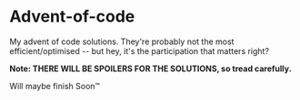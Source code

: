 # Advent-of-code
My advent of code solutions. They're probably not the most efficient/optimised -- but hey, it's the participation that matters right?

**Note: THERE WILL BE SPOILERS FOR THE SOLUTIONS, so tread carefully.**

Will maybe finish Soon™
